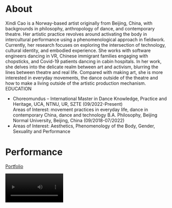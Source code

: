 # About
Xindi Cao is a Norway-based artist originally from Beijing, China, with backgrounds in philosophy, anthropology of dance, and contemporary theatre. Her artistic practice revolves around activating the body in intercultural performance using a phenomenological approach in fieldwork. Currently, her research focuses on exploring the intersection of technology, cultural identity, and embodied experience. She works with software engineers dancing in VR, Chinese immigrant families engaging with chopsticks, and Covid-19 patients dancing in cabin hospitals. In her work, she delves into the delicate realm between art and activism, blurring the lines between theatre and real life. Compared with making art, she is more interested in everyday movements, the dance outside of the theatre and how to make a living outside of the artistic production mechanism.  
EDUCATION  
- Choreomundus – International Master in Dance Knowledge, Practice and Heritage, UCA, NTNU, UR, SZTE (09/2022-Present)  
Areas of Interest: movement practices in everyday life, dance in contemporary China, dance and technology
B.A. Philosophy, Beijing Normal University, Beijing, China (09/2018-07/2022)  
- Areas of Interest: Aesthetics, Phenomenology of the Body, Gender, Sexuality and Performance 

   

# Performance
[Portfolio](https://youtu.be/MHtyB4peW4c?si=f1CHmJusCN6KyYdn)

<video src='https://youtu.be/MHtyB4peW4c?si=f1CHmJusCN6KyYdn' width=180/>

  
### Yeee, Bubbles disappear
05/2023, Trondheim, Norway  
a lecture-performance  
in collaboration with Julio Maquilon

I have a friend from Ecuador. The first time I visited his room, I noticed he had hung his country's national flag on the wall beside his bed. I was shocked, "I can’t fall asleep with my national flag in my bedroom."  
![](assets/img/bubble1.jpg)
![](assets/img/bubble2.jpg)
photo by Usman

  

### Conversation
04/2023, Multiplie Festival, Trondheim, Norway  
in collaboration with Asieh Amini, within the project Folded Possibilities: Walk and Talk curated by Maryam Bagheri Nesami
![](assets/img/conversation.JPG)
photo by Arne Hauge

  

### The Wheel
10/2022, Trondheim, Norway  
Concept/Choreographer/Performer/Installation designer
![](assets/img/wheel1.PNG)
![](assets/img/wheel2.PNG)

  

### 庆典 The Celebration
07/2022, Shenzhen Greater Bay Dance Festival, China  
Concept/Choreographer/Performer/Multi-media designer
![](assets/img/qingdian1.JPG)
![](assets/img/qingdian2.JPG)
  

  
### Looking for a River 
concept, choreographer, performer  
08/2021, Shanghai, China

*The flowing river is the flowing reality  
The reality runs through my body*  
How do people’s thinking  connect with their bodies’ senses?  
How does the change from the subject-object dichotomous epistemology to the unified phenomenological method relate to the body transition in the history of philosophy?  
How can a person become unified? Is the body a channel?  
![](assets/img/river1.png)
![](assets/img/river2.png)

  

### Wash
06/2021 solo version online live performance  
08/2021 group version Shanghai Suoshi Theatre, China  
concept, director, choreographer, performer  

*Whitening, Brainwashing, Heart Cleaning—Our World is Bright and Beautiful.*
![](assets/img/wash2.png)

  

### 知行合一2.0 Zhi Xing He Yi 2.0 
08/2021, Shanghai Suoshi Theatre, China  
concept, choreographer, performer  

“Zhi Xing He Yi” is a philosophical idea of Wang Yangming, who was a thinker in China Ming Dynasty. I intentionally  misused it as the title of this work to show the irony —- the unity of knowledge and action (translated literally).
![image zhixingheyi](/assets/img/zhixingheyi.png)

  

### 知行合一1.0 Zhi Xing He Yi 1.0 
01/2020 Xiamen Cangjiang Theatre, China  
concept, choreographer, performer  
![](assets/img/zhixingheyi1.JPG)

  

### 大众力学 Popular Mechanics 
dancer, directed by Li Jianjun
![](assets/img/dazhonglixue.jpeg)

  

# Short Dance Film

### 14 Days as an Island 
08/2020 14-day Ripples Artist Residence Program, Beijing, China
concept, choreographer, performer
 <https://youtu.be/QGrIBp6D-Wo>
 ![](assets/img/gudao.png)


  
### This is How I... 
06/2021 Hyper Youth Award, Beijing, China
concept, choreographer, composer, performer 

<https://youtu.be/hw6YEA80sGQ>

  


# Art as Method
Can we dance unconsciously 
我们谈论的是关于我们谈论的是关于未来-a dance review


   

# Music
### From Dummy to ? 
<https://soundcloud.com/cindy-cao-547754078/from-dummy-to>

### 童年断裂带 Fracture Zone of Childhood
对不起，不曾唱同一首歌 Sorry, Never Sang the Same Song
<https://soundcloud.com/cindy-cao-547754078/sorry-never-sang-the-same-song>

被浪踏 Stepped by the Waves
<https://soundcloud.com/cindy-cao-547754078/stepped-by-the-waves>

化水鱼 Fish Melting in the Water
<https://soundcloud.com/cindy-cao-547754078/fish-melting-in-the-water>




# Research
# Writings


